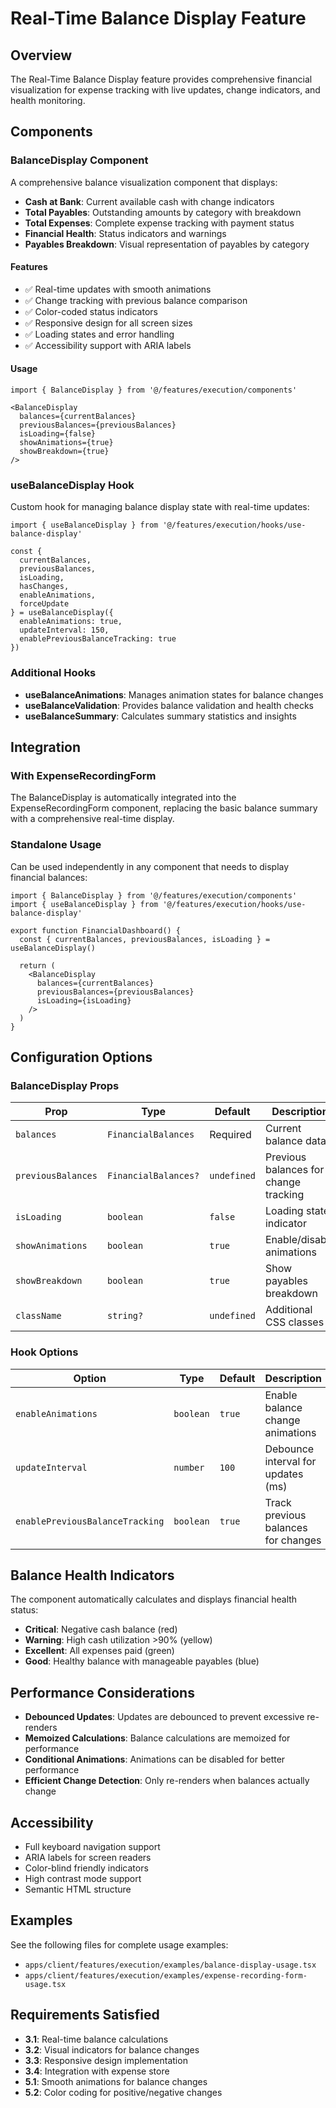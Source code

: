 # Real-Time Balance Display Feature

## Overview

The Real-Time Balance Display feature provides comprehensive financial visualization for expense tracking with live updates, change indicators, and health monitoring.

## Components

### BalanceDisplay Component

A comprehensive balance visualization component that displays:

- **Cash at Bank**: Current available cash with change indicators
- **Total Payables**: Outstanding amounts by category with breakdown
- **Total Expenses**: Complete expense tracking with payment status
- **Financial Health**: Status indicators and warnings
- **Payables Breakdown**: Visual representation of payables by category

#### Features

- ✅ Real-time updates with smooth animations
- ✅ Change tracking with previous balance comparison
- ✅ Color-coded status indicators
- ✅ Responsive design for all screen sizes
- ✅ Loading states and error handling
- ✅ Accessibility support with ARIA labels

#### Usage

```tsx
import { BalanceDisplay } from '@/features/execution/components'

<BalanceDisplay
  balances={currentBalances}
  previousBalances={previousBalances}
  isLoading={false}
  showAnimations={true}
  showBreakdown={true}
/>
```

### useBalanceDisplay Hook

Custom hook for managing balance display state with real-time updates:

```tsx
import { useBalanceDisplay } from '@/features/execution/hooks/use-balance-display'

const {
  currentBalances,
  previousBalances,
  isLoading,
  hasChanges,
  enableAnimations,
  forceUpdate
} = useBalanceDisplay({
  enableAnimations: true,
  updateInterval: 150,
  enablePreviousBalanceTracking: true
})
```

### Additional Hooks

- **useBalanceAnimations**: Manages animation states for balance changes
- **useBalanceValidation**: Provides balance validation and health checks
- **useBalanceSummary**: Calculates summary statistics and insights

## Integration

### With ExpenseRecordingForm

The BalanceDisplay is automatically integrated into the ExpenseRecordingForm component, replacing the basic balance summary with a comprehensive real-time display.

### Standalone Usage

Can be used independently in any component that needs to display financial balances:

```tsx
import { BalanceDisplay } from '@/features/execution/components'
import { useBalanceDisplay } from '@/features/execution/hooks/use-balance-display'

export function FinancialDashboard() {
  const { currentBalances, previousBalances, isLoading } = useBalanceDisplay()
  
  return (
    <BalanceDisplay
      balances={currentBalances}
      previousBalances={previousBalances}
      isLoading={isLoading}
    />
  )
}
```

## Configuration Options

### BalanceDisplay Props

| Prop | Type | Default | Description |
|------|------|---------|-------------|
| `balances` | `FinancialBalances` | Required | Current balance data |
| `previousBalances` | `FinancialBalances?` | `undefined` | Previous balances for change tracking |
| `isLoading` | `boolean` | `false` | Loading state indicator |
| `showAnimations` | `boolean` | `true` | Enable/disable animations |
| `showBreakdown` | `boolean` | `true` | Show payables breakdown |
| `className` | `string?` | `undefined` | Additional CSS classes |

### Hook Options

| Option | Type | Default | Description |
|--------|------|---------|-------------|
| `enableAnimations` | `boolean` | `true` | Enable balance change animations |
| `updateInterval` | `number` | `100` | Debounce interval for updates (ms) |
| `enablePreviousBalanceTracking` | `boolean` | `true` | Track previous balances for changes |

## Balance Health Indicators

The component automatically calculates and displays financial health status:

- **Critical**: Negative cash balance (red)
- **Warning**: High cash utilization >90% (yellow)
- **Excellent**: All expenses paid (green)
- **Good**: Healthy balance with manageable payables (blue)

## Performance Considerations

- **Debounced Updates**: Updates are debounced to prevent excessive re-renders
- **Memoized Calculations**: Balance calculations are memoized for performance
- **Conditional Animations**: Animations can be disabled for better performance
- **Efficient Change Detection**: Only re-renders when balances actually change

## Accessibility

- Full keyboard navigation support
- ARIA labels for screen readers
- Color-blind friendly indicators
- High contrast mode support
- Semantic HTML structure

## Examples

See the following files for complete usage examples:

- `apps/client/features/execution/examples/balance-display-usage.tsx`
- `apps/client/features/execution/examples/expense-recording-form-usage.tsx`

## Requirements Satisfied

- **3.1**: Real-time balance calculations
- **3.2**: Visual indicators for balance changes
- **3.3**: Responsive design implementation
- **3.4**: Integration with expense store
- **5.1**: Smooth animations for balance changes
- **5.2**: Color coding for positive/negative changes